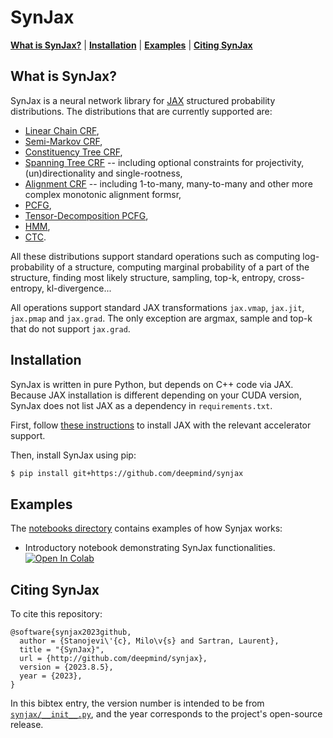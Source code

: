 # SynJax

[**What is SynJax?**](#what-is-synjax)
| [**Installation**](#installation)
| [**Examples**](#examples)
| [**Citing SynJax**](#citing-synjax)

## What is SynJax?<a id="what-is-synjax"></a>

SynJax is a neural network library for [JAX] structured probability
distributions. The distributions that are currently supported are:

* [Linear Chain CRF](https://github.com/deepmind/synjax/tree/master/synjax/_src/linear_chain_crf.py),
* [Semi-Markov CRF](https://github.com/deepmind/synjax/tree/master/synjax/_src/semi_markov_crf.py),
* [Constituency Tree CRF](https://github.com/deepmind/synjax/tree/master/synjax/_src/constituency_tree_crf.py),
* [Spanning Tree CRF](https://github.com/deepmind/synjax/tree/master/synjax/_src/spanning_tree_crf.py) -- including optional constraints for projectivity, (un)directionality and single-rootness,
* [Alignment CRF](https://github.com/deepmind/synjax/tree/master/synjax/_src/alignment_crf.py) -- including 1-to-many, many-to-many and other more complex monotonic alignment formsr,
* [PCFG](https://github.com/deepmind/synjax/tree/master/synjax/_src/constituency_pcfg.py),
* [Tensor-Decomposition PCFG](https://github.com/deepmind/synjax/tree/master/synjax/_src/constituency_tensor_decomposition_pcfg.py),
* [HMM](https://github.com/deepmind/synjax/tree/master/synjax/_src/hmm.py),
* [CTC](https://github.com/deepmind/synjax/tree/master/synjax/_src/ctc.py).

All these distributions support standard operations such as computing log-probability of a structure, computing marginal probability of a part of the structure, finding most likely structure, sampling, top-k, entropy, cross-entropy, kl-divergence...

All operations support standard JAX transformations `jax.vmap`, `jax.jit`, `jax.pmap` and `jax.grad`. The only exception are argmax, sample and top-k that do not support `jax.grad`.

## Installation<a id="installation"></a>

SynJax is written in pure Python, but depends on C++ code via JAX.
Because JAX installation is different depending on your CUDA version,
SynJax does not list JAX as a dependency in `requirements.txt`.

First, follow [these instructions](https://github.com/google/jax#installation)
to install JAX with the relevant accelerator support.

Then, install SynJax using pip:

```bash
$ pip install git+https://github.com/deepmind/synjax
```

## Examples<a id="examples"></a>

The [notebooks directory](https://github.com/deepmind/synjax/tree/master/notebooks) contains examples of how Synjax works:

* Introductory notebook demonstrating SynJax functionalities. [![Open In Colab](https://colab.research.google.com/assets/colab-badge.svg)](https://colab.research.google.com/github/deepmind/synjax/blob/master/notebooks/introduction_to_synjax.ipynb)

## Citing SynJax<a id="citing-synjax"></a>

To cite this repository:

```
@software{synjax2023github,
  author = {Stanojevi\'{c}, Milo\v{s} and Sartran, Laurent},
  title = "{SynJax}",
  url = {http://github.com/deepmind/synjax},
  version = {2023.8.5},
  year = {2023},
}
```

In this bibtex entry, the version number is intended to be from
[`synjax/__init__.py`](https://github.com/deepmind/synjax/blob/main/synjax/__init__.py),
and the year corresponds to the project's open-source release.

[JAX]: https://github.com/google/jax
